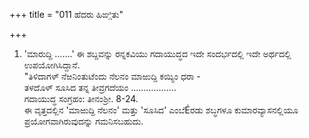 +++
title = "011 ಹೆದರು ಹಿಙ್ಗಿತು"

+++
1) 'ಮಾರುದ್ದಿ …….' ಈ ಶಬ್ದವನ್ನು ರನ್ನಕವಿಯು ಗದಾಯುದ್ಧದ ಇದೇ ಸಂದರ್ಭದಲ್ಲಿ ಇದೇ ಅರ್ಥದಲ್ಲಿ ಉಪಯೋಗಿಸಿದ್ದಾನೆ.  
"ತಿಳಿದಾಗಳ್ ನೆಱನಿಂತುಟೆಂದು ನೆಲನಂ ಮಾಱುದ್ದಿ ಕಯ್ಯಿಂ ಧರಾ -  
ತಳದೊಳ್ ಸೂಸಿದ ತನ್ನ ತೀವ್ರಗದೆಯಂ ………………  
ಗದಾಯುದ್ಧ ಸಂಗ್ರಹಂ: ತೀನಂಶ್ರೀ. 8-24.  
ಈ ವೃತ್ತದಲ್ಲಿನ 'ಮಾಱುದ್ದಿ ನೆಲನಂ' ಮತ್ತು 'ಸೂಸಿದ' ಎಂಬೆÉರಡು ಶಬ್ಧಗಳೂ ಕುಮಾರವ್ಯಾಸನಲ್ಲಿಯೂ ಪ್ರಯೋಗವಾಗಿರುವುದನ್ನು ಗಮನಿಸಬಹುದು.